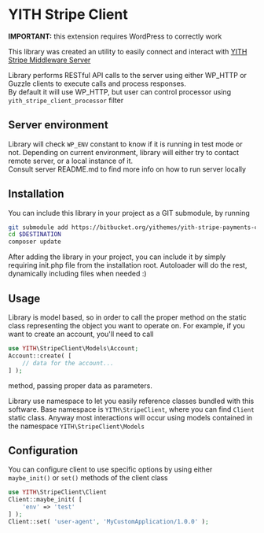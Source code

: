 # YITH Stripe Client

**IMPORTANT:** this extension requires WordPress to correctly work

This library was created an utility to easily connect and interact with [YITH Stripe Middleware Server](https://bitbucket.org/yithemes/yith-stripe-payments-middleware/src/master/)

Library performs RESTful API calls to the server using either WP_HTTP or Guzzle clients to execute calls and process responses.<br/>
By default it will use WP_HTTP, but user can control processor using `yith_stripe_client_processor` filter

## Server environment 

Library will check `WP_ENV` constant to know if it is running in test mode or not.
Depending on current environment, library will either try to contact remote server, or a local instance of it.<br/>
Consult server README.md to find more info on how to run server locally

## Installation

You can include this library in your project as a GIT submodule, by running

```bash
git submodule add https://bitbucket.org/yithemes/yith-stripe-payments-client $DESTINATION
cd $DESTINATION
composer update
```

After adding the library in your project, you can include it by simply requiring init.php file from the installation root.
Autoloader will do the rest, dynamically including files when needed :)

## Usage

Library is model based, so in order to call the proper method on the static class representing the object you want to operate on.
For example, if you want to create an account, you'll need to call

```php
use YITH\StripeClient\Models\Account;
Account::create( [
    // data for the account...
] );
```

method, passing proper data as parameters.

Library use namespace to let you easily reference classes bundled with this software.
Base namespace is `YITH\StripeClient`, where you can find `Client` static class.
Anyway most interactions will occur using models contained in the namespace `YITH\StripeClient\Models`

## Configuration

You can configure client to use specific options by using either `maybe_init()` or `set()` methods of the client class

```php
use YITH\StripeClient\Client
Client::maybe_init( [
    'env' => 'test'
] );
Client::set( 'user-agent', 'MyCustomApplication/1.0.0' );
```
